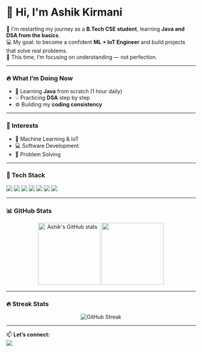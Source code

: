 # 👋 Hi, I'm Ashik Kirmani  

🌱 I'm restarting my journey as a **B.Tech CSE student**, learning **Java and DSA from the basics**.  
💻 My goal: to become a confident **ML + IoT Engineer** and build projects that solve real problems.  
🚀 This time, I’m focusing on understanding — not perfection.  

---

### 🔥 What I’m Doing Now
- 📘 Learning **Java** from scratch (1 hour daily)  
- 💡 Practicing **DSA** step by step  
- ⚙️ Building my **coding consistency**  

---

### 🧠 Interests
- 🤖 Machine Learning & IoT  
- 💻 Software Development  
- 🧩 Problem Solving  

---

### 🧰 Tech Stack
<p align="left">
  <img src="https://img.shields.io/badge/Java-ED8B00?style=for-the-badge&logo=java&logoColor=white" />
  <img src="https://img.shields.io/badge/Python-3776AB?style=for-the-badge&logo=python&logoColor=white" />
  <img src="https://img.shields.io/badge/C++-00599C?style=for-the-badge&logo=c%2B%2B&logoColor=white" />
  <img src="https://img.shields.io/badge/HTML5-E34F26?style=for-the-badge&logo=html5&logoColor=white" />
  <img src="https://img.shields.io/badge/CSS3-1572B6?style=for-the-badge&logo=css3&logoColor=white" />
  <img src="https://img.shields.io/badge/Git-F05032?style=for-the-badge&logo=git&logoColor=white" />
  <img src="https://img.shields.io/badge/VS Code-0078d7?style=for-the-badge&logo=visual-studio-code&logoColor=white" />
</p>

---

### 📊 GitHub Stats
<p align="center">
  <img src="https://github-readme-stats.vercel.app/api?username=AshikKirmani&show_icons=true&theme=radical" alt="Ashik's GitHub stats" height="165" />
  <img src="https://github-readme-stats.vercel.app/api/top-langs/?username=AshikKirmani&layout=compact&theme=radical" height="165" />
</p>

---

### 🔥 Streak Stats
<p align="center">
  <img src="https://streak-stats.demolab.com?user=AshikKirmani&theme=radical&hide_border=false" alt="GitHub Streak" />
</p>

---

📫 **Let’s connect:**  
<a href="https://linkedin.com/in/YOUR-LINKEDIN-USERNAME" target="_blank">
  <img src="https://img.shields.io/badge/LinkedIn-%230077B5.svg?&style=for-the-badge&logo=linkedin&logoColor=white" />
</a>
